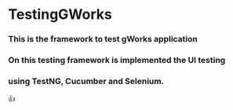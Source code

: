 # **TestingGWorks**

### This is the framework to test gWorks application
### On this testing framework is implemented the UI testing
### using TestNG, Cucumber and Selenium. 

:+1: